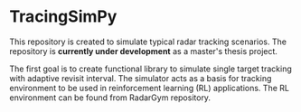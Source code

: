 # TracingSimPy

This repository is created to simulate typical radar tracking scenarios.
The repository is **currently under development** as a master's thesis project. 

The first goal is to create functional library to simulate single target tracking with adaptive revisit interval.
The simulator acts as a basis for tracking environment to be used in reinforcement learning (RL) applications.
The RL environment can be found from RadarGym repository.
